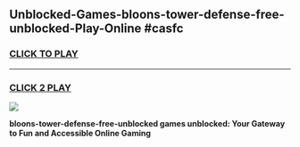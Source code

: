 
## Unblocked-Games-bloons-tower-defense-free-unblocked-Play-Online #casfc
<h3>
<a href="https://news.freeplayer.one?title=bloons-tower-defense-free-unblocked&ref=3">CLICK TO PLAY</a></h3>
<hr>

<h3>
<a href="https://news.freeplayer.one?title=bloons-tower-defense-free-unblocked&ref=3">CLICK 2 PLAY</a>
  
</h3>

<a href="https://news.freeplayer.one?title=bloons-tower-defense-free-unblocked&ref=3"><img src="https://clearcache.store/games.png"></a>


**bloons-tower-defense-free-unblocked games unblocked: Your Gateway to Fun and Accessible Online Gaming**
